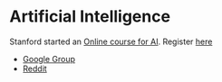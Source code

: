 # Artificial Intelligence #

Stanford started an [Online course for AI](https://www.ai-class.com). Register [here](https://www.ai-class.com/registration/)

- [Google Group](https://groups.google.com/forum/#!forum/stanford-ai-class)
- [Reddit](http://www.reddit.com/r/aiclass)
